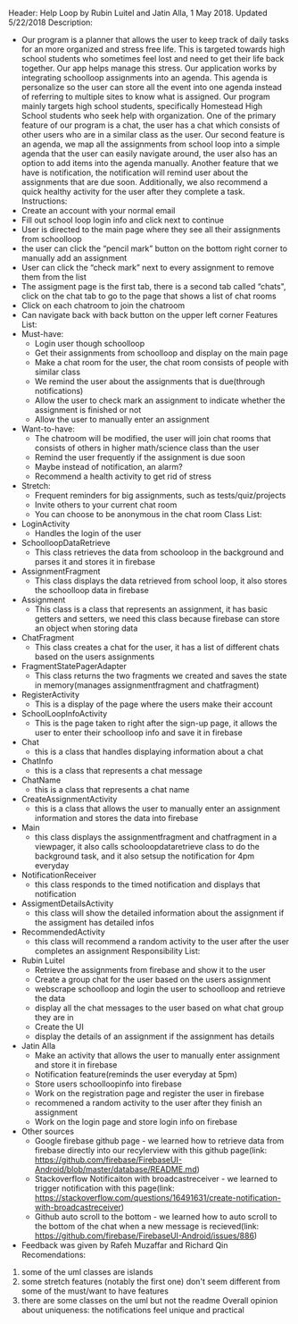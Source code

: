 Header: Help Loop by Rubin Luitel and Jatin Alla, 1 May 2018. Updated 5/22/2018
Description:
   * Our program is a planner that allows the user to keep track of daily tasks for an more organized and stress free life. This is targeted towards high school students who sometimes feel lost and need to get their life back together. Our app helps manage this stress. Our application works by integrating schoolloop assignments into an agenda. This agenda is personalize so the user can store all the event into one agenda instead of referring to multiple sites to know what is assigned. Our program mainly targets high school students, specifically Homestead High School students who seek help with organization. One of the primary feature of our program is a chat, the user has a chat which consists of other users who are in a similar class as the user. Our second feature is an agenda, we map all the assignments from school loop into a simple agenda that the user can easily navigate around, the user also has an option to add items into the agenda manually. Another feature that we have is notification, the notification will remind user about the assignments that are due soon. Additionally, we also recommend a quick healthy activity for the user after they complete a task.
Instructions: 
* Create an account with your normal email
* Fill out school loop login info and click next to continue
* User is directed to the main page where they see all their assignments from schoolloop
* the user can click the “pencil mark” button on the bottom right corner to manually add an assignment
* User can click the “check mark” next to every assignment to remove them from the list
* The assigment page is the first tab, there is a second tab called “chats", click on the chat tab to go to the page that shows a list of chat rooms
* Click on each chatroom to join the chatroom
* Can navigate back with back button on the upper left corner
Features List:
* Must-have:
   * Login user though schoolloop
   * Get their assignments from schoolloop and display on the main page
   * Make a chat room for the user, the chat room consists of people with similar class
   * We remind the user about the assignments that is due(through notifications)
   * Allow the user to check mark an assignment to indicate whether the assignment is finished or not
   * Allow the user to manually enter an assignment
* Want-to-have:
   * The chatroom will be modified, the user will join chat rooms that consists of others in higher math/science class than the user
   * Remind the user frequently if the assignment is due soon
   * Maybe instead of notification, an alarm?
   * Recommend a health activity to get rid of stress
* Stretch:
   * Frequent reminders for big assignments, such as tests/quiz/projects
   * Invite others to your current chat room
   * You can choose to be anonymous in the chat room
Class List:
* LoginActivity
   * Handles the login of the user
* SchoolloopDataRetrieve
   * This class retrieves the data from schooloop in the background and parses it and stores it in firebase
* AssignmentFragment
   * This class displays the data retrieved from school loop, it also stores the schoolloop data in firebase
* Assignment
   * This class is a class that represents an assignment, it has basic getters and setters, we need this class because firebase can store an object when storing data
* ChatFragment
   * This class creates a chat for the user, it has a list of different chats based on the users assignments
* FragmentStatePagerAdapter
   * This class returns the two fragments we created and saves the state in memory(manages assignmentfragment and chatfragment)
* RegisterActivity
   * This is a display of the page where the users make their account
* SchoolLoopInfoActivity
   * This is the page taken to right after the sign-up page, it allows the user to enter their schoolloop info and save it in firebase
* Chat
   * this is a class that handles displaying information about a chat
* ChatInfo
   * this is a class that represents a chat message
* ChatName
   * this is a class that represents a chat name
* CreateAssignmentActivity
   * this is a class that allows the user to manually enter an assignment information and stores the data into firebase
* Main
   * this class displays the assignmentfragment and chatfragment in a viewpager, it also calls schooloopdataretrieve class to do the background task, and it also setsup the notification for 4pm everyday
* NotificationReceiver
   * this class responds to the timed notification and displays that notification
* AssigmentDetailsActivity
   * this class will show the detailed information about the assignment if the assigment has detailed infos
* RecommendedActivity
   * this class will recommend a random activity to the user after the user completes an assignment
Responsibility List:
* Rubin Luitel
   * Retrieve the assignments from firebase and show it to the user
   * Create a group chat for the user based on the users assignment
   * webscrape schoolloop and login the user to schoolloop and retrieve the data
   * display all the chat messages to the user based on what chat group they are in
   * Create the UI
   * display the details of an assignment if the assignment has details
* Jatin Alla
   * Make an activity that allows the user to manually enter assignment and store it in firebase
   * Notification feature(reminds the user everyday at 5pm)
   * Store users schoolloopinfo into firebase
   * Work on the registration page and register the user in firebase
   * recommened a random activity to the user after they finish an assignment
   * Work on the login page and store login info on firebase
* Other sources
   * Google firebase github page - we learned how to retrieve data from firebase directly into our recylerview with this github page(link: https://github.com/firebase/FirebaseUI-Android/blob/master/database/README.md)
   * Stackoverflow Notificaiton with broadcastreceiver - we learned to trigger notification with this page(link: https://stackoverflow.com/questions/16491631/create-notification-with-broadcastreceiver)
   * Github auto scroll to the bottom - we learned how to auto scroll to the bottom of the chat when a new message is recieved(link: https://github.com/firebase/FirebaseUI-Android/issues/886)
* Feedback was given by Rafeh Muzaffar and Richard Qin
Recomendations:
1. some of the uml classes are islands
2. some stretch features (notably the first one) don't seem different from some of the must/want to have features
3. there are some classes on the uml but not the readme Overall opinion about uniqueness: the notifications feel unique and practical
